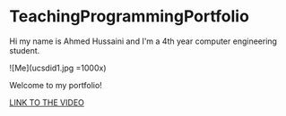 # TeachingProgrammingPortfolio
Hi my name is Ahmed Hussaini and I'm a 4th year computer engineering student.

![Me](ucsdid1.jpg =1000x)

Welcome to my portfolio!


[LINK TO THE VIDEO](https://youtu.be/bWOyrxByQFc)
